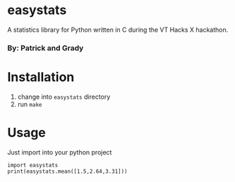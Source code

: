 # easystats
A statistics library for Python written in C during the VT Hacks X hackathon.

### By: Patrick and Grady  

# Installation  
1. change into `easystats` directory  
2. run `make`  

# Usage  
Just import into your python project  
```
import easystats
print(easystats.mean([1.5,2.64,3.31]))
```
